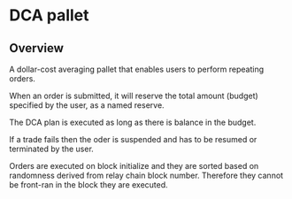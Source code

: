 # DCA pallet

## Overview
A dollar-cost averaging pallet that enables users to perform repeating orders.

When an order is submitted, it will reserve the total amount (budget) specified by the user, as a named reserve.

The DCA plan is executed as long as there is balance in the budget.

If a trade fails then the oder is suspended and has to be resumed or terminated by the user.

Orders are executed on block initialize and they are sorted based on randomness derived from relay chain block number. 
Therefore they cannot be front-ran in the block they are executed.

